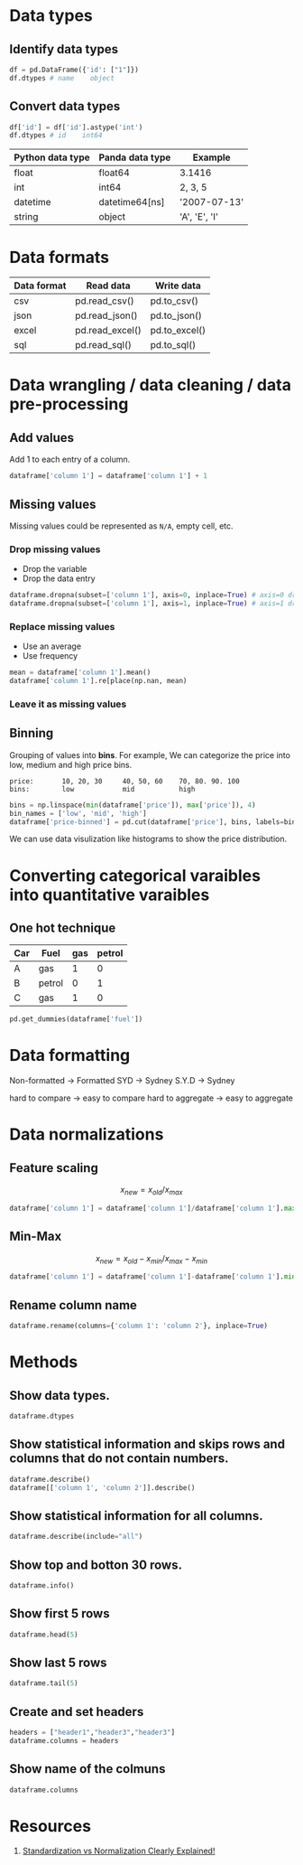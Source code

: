 # Data types

## Identify data types

```py
df = pd.DataFrame({'id': ["1"]})
df.dtypes # name    object
```

## Convert data types

```py
df['id'] = df['id'].astype('int')
df.dtypes # id    int64
```

| Python data type | Panda data type | Example       |
| ---------------- | --------------- |---------------|
| float            | float64         | 3.1416        |
| int              | int64           | 2, 3, 5       |
| datetime         | datetime64[ns]  | '2007-07-13'  |
| string           | object          | 'A', 'E', 'I' |

# Data formats

| Data format | Read data       | Write data    |
| ----------- | --------------- | ------------- |
| csv         | pd.read_csv()   | pd.to_csv()   |
| json        | pd.read_json()  | pd.to_json()  |
| excel       | pd.read_excel() | pd.to_excel() |
| sql         | pd.read_sql()   | pd.to_sql()   |


# Data wrangling / data cleaning / data pre-processing

## Add values

Add 1 to each entry of a column.

```py
dataframe['column 1'] = dataframe['column 1'] + 1
```

## Missing values

Missing values could be represented as `N/A`, empty cell, etc.

### Drop missing values

- Drop the variable
- Drop the data entry

```py
dataframe.dropna(subset=['column 1'], axis=0, inplace=True) # axis=0 drops the entire row
dataframe.dropna(subset=['column 1'], axis=1, inplace=True) # axis=1 drops the entire column
```

### Replace missing values

- Use an average
- Use frequency

```py
mean = dataframe['column 1'].mean()
dataframe['column 1'].re[place(np.nan, mean)
```

### Leave it as missing values

## Binning

Grouping of values into **bins**. For example, We can categorize the price into low, medium and high price bins.

```
price:       10, 20, 30     40, 50, 60    70, 80. 90. 100
bins:        low            mid           high
```

```py
bins = np.linspace(min(dataframe['price']), max['price']), 4)
bin_names = ['low', 'mid', 'high']
dataframe['price-binned'] = pd.cut(dataframe['price'], bins, labels=bin_names, include_lowest=True)
```

We can use data visulization like histograms to show the price distribution.


# Converting categorical varaibles into quantitative varaibles


## One hot technique

| Car | Fuel | gas       | petrol |
| ---------------- | --------------- |---------------|---------------|
| A       | gas         | 1        | 0  |  
| B       | petrol           | 0    | 1  |  
| C       | gas  | 1  | 0   | 

```py
pd.get_dummies(dataframe['fuel'])
```

# Data formatting

Non-formatted -> Formatted
SYD -> Sydney
S.Y.D -> Sydney

hard to compare -> easy to compare
hard to aggregate -> easy to aggregate

# Data normalizations

## Feature scaling

$$
x_{new} = x_{old}/x_{max}
$$

```py
dataframe['column 1'] = dataframe['column 1']/dataframe['column 1'].max()
```

## Min-Max

$$
x_{new} = x_{old}-x_{min}/x_{max}-x_{min}
$$

```py
dataframe['column 1'] = dataframe['column 1']-dataframe['column 1'].min()/dataframe['column 1'].max()-dataframe['column 1'].min()
```

## Rename column name

```py
dataframe.rename(columns={'column 1': 'column 2'}, inplace=True)
```

# Methods

## Show data types.

```py
dataframe.dtypes
```

## Show statistical information and skips rows and columns that do not contain numbers.

```py
dataframe.describe()
dataframe[['column 1', 'column 2']].describe()
```

## Show statistical information for all columns.

```py
dataframe.describe(include="all")
```

## Show top and botton 30 rows.

```py
dataframe.info()
```

## Show first 5 rows

```py
dataframe.head(5)
```

## Show last 5 rows

```py
dataframe.tail(5)
```

## Create and set headers

```py
headers = ["header1","header3","header3"]
dataframe.columns = headers
```

## Show name of the colmuns

```py
dataframe.columns
```

# Resources

1. [Standardization vs Normalization Clearly Explained!](https://www.youtube.com/watch?v=sxEqtjLC0aM)
